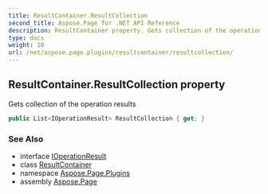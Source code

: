 ```yaml
---
title: ResultContainer.ResultCollection
second_title: Aspose.Page for .NET API Reference
description: ResultContainer property. Gets collection of the operation results
type: docs
weight: 10
url: /net/aspose.page.plugins/resultcontainer/resultcollection/
---
```

## ResultContainer.ResultCollection property

Gets collection of the operation results

```csharp
public List<IOperationResult> ResultCollection { get; }
```

### See Also

* interface [IOperationResult](../../ioperationresult/)
* class [ResultContainer](../)
* namespace [Aspose.Page.Plugins](../../resultcontainer/)
* assembly [Aspose.Page](../../../)



